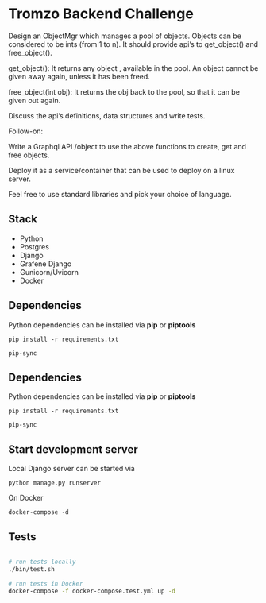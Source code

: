 # Tromzo Backend Challenge 

Design an ObjectMgr which manages a pool of objects. Objects can be considered to be ints (from 1 to n). It should provide api’s to get_object() and free_object().

get_object(): It returns any object , available in the pool. An object cannot be given away again, unless it has been freed.

free_object(int obj): It returns the obj back to the pool, so that it can be given out again.

Discuss the api’s definitions, data structures and write tests.

Follow-on:

Write a Graphql API /object to use the above functions to create, get and free objects.

Deploy it as a service/container that can be used to deploy on a linux server.

Feel free to use standard libraries and pick your choice of language.


## Stack

* Python
* Postgres
* Django
* Grafene Django
* Gunicorn/Uvicorn
* Docker

## Dependencies

Python dependencies can be installed via **pip** or **piptools**

```
pip install -r requirements.txt 
```
```
pip-sync
```

## Dependencies

Python dependencies can be installed via **pip** or **piptools**

```
pip install -r requirements.txt 
```
```
pip-sync
```

## Start development server

Local Django server can be started via 
```
python manage.py runserver
```
On Docker
```
docker-compose -d
```

## Tests

```sh

# run tests locally
./bin/test.sh

# run tests in Docker
docker-compose -f docker-compose.test.yml up -d
```
